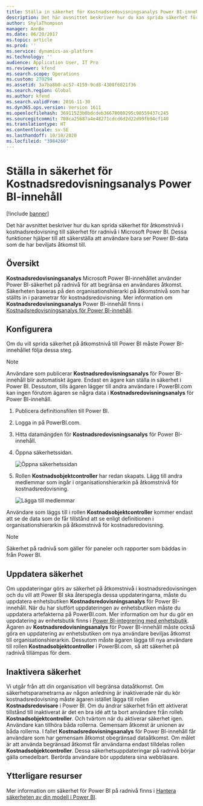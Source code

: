```yaml
---
title: Ställa in säkerhet för Kostnadsredovisningsanalys Power BI-innehåll
description: Det här avsnittet beskriver hur du kan sprida säkerhet för åtkomstnivå i kostnadsredovisning till säkerhet för radnivå i Microsoft Power BI. Dessa funktioner hjälper till att säkerställa att användare bara ser Power BI-data som de har beviljats åtkomst till.
author: ShylaThompson
manager: AnnBe
ms.date: 06/20/2017
ms.topic: article
ms.prod: ''
ms.service: dynamics-ax-platform
ms.technology: ''
audience: Application User, IT Pro
ms.reviewer: kfend
ms.search.scope: Operations
ms.custom: 270294
ms.assetid: 3a7ba8b0-ac57-4159-9cd8-4308f6021f36
ms.search.region: Global
ms.author: kfend
ms.search.validFrom: 2016-11-30
ms.dyn365.ops.version: Version 1611
ms.openlocfilehash: 36911523b0bdcdeb36678080295c98559437c245
ms.sourcegitcommit: 708ca25687a4e48271cdcd6d2d22d99fb94cf140
ms.translationtype: HT
ms.contentlocale: sv-SE
ms.lasthandoff: 10/10/2020
ms.locfileid: "3984260"
---
```

# <a name="set-up-security-for-the-cost-accounting-analysis-power-bi-content"></a>Ställa in säkerhet för Kostnadsredovisningsanalys Power BI-innehåll

[!include [banner](../includes/banner.md)]

Det här avsnittet beskriver hur du kan sprida säkerhet för åtkomstnivå i kostnadsredovisning till säkerhet för radnivå i Microsoft Power BI. Dessa funktioner hjälper till att säkerställa att användare bara ser Power BI-data som de har beviljats åtkomst till.

## <a name="overview"></a>Översikt

**Kostnadsredovisningsanalys** Microsoft Power BI-innehållet använder Power BI-säkerhet på radnivå för att begränsa en användares åtkomst. Säkerheten baseras på den organisationshierarki på åtkomstnivå som har ställts in i parametrar för kostnadsredovisning. Mer information om **Kostnadsredovisningsanalys** Power BI-innehåll finns i [Kostnadsredovisningsanalys för Power BI-innehåll](cost-accounting-analysis-content-pack.md).

## <a name="setup"></a>Konfigurera
Om du vill sprida säkerhet på åtkomstnivå till Power BI måste Power BI-innehållet följa dessa steg.

> [!NOTE]
> Användare som publicerar **Kostnadsredovisningsanalys** för Power BI-innehåll blir automatiskt ägare. Endast en ägare kan ställa in säkerhet i Power BI. Dessutom, tills ägaren lägger till andra användare i PowerBI.com kan ingen förutom ägaren se några data i **Kostnadsredovisningsanalys** för Power BI-innehåll.

1. Publicera definitionsfilen till Power BI.
2. Logga in på PowerBI.com.
3. Hitta datamängden för **Kostnadsredovisningsanalys** för Power BI-innehåll.
4. Öppna säkerhetssidan.

    ![Öppna säkerhetssidan](./media/CA-picture-1.png)

5. Rollen **Kostnadsobjektcontroller** har redan skapats. Lägg till andra medlemmar som ingår i organisationshierarkin på åtkomstnivå för kostnadsredovisning.

    ![Lägga till medlemmar](./media/CA-picture-2.png)

Användare som läggs till i rollen **Kostnadsobjektcontroller** kommer endast att se de data som de får tillstånd att se enligt definitionen i organisationshierarkin på åtkomstnivå för kostnadsredovisning.

> [!NOTE]
> Säkerhet på radnivå som gäller för paneler och rapporter som bäddas in från Power BI.

## <a name="updating-security"></a>Uppdatera säkerhet
Om uppdateringar görs av säkerhet på åtkomstnivå i kostnadsredovisningen och du vill att Power BI ska återspegla dessa uppdateringarna, måste du uppdatera enhetsbutiken **Kostnadsredovisningsanalys** för Power BI-innehåll. När du har slutfört uppdateringen av enhetsbutiken måste du uppdatera artefakterna på PowerBI.com. Mer information om hur du gör en uppdatering av enhetsbutik finns i [Power BI-integrering med enhetsbutik](power-bi-integration-entity-store.md#update-entity-store). Ägaren av **Kostnadsredovisningsanalys** för Power BI-innehåll måste också göra en uppdatering av enhetsbutiken om nya användare beviljas åtkomst till organisationshierarkin. Dessutom måste ägaren lägga till nya användare till rollen **Kostnadsobjektcontroller** i PowerBI.com, så att säkerhet på radnivå tillämpas för dem.

## <a name="disabling-security"></a>Inaktivera säkerhet
Vi utgår från att din organisation vill begränsa dataåtkomst. Om säkerhetsparametrarna av någon anledning är inaktiverade när du kör kostnadsredovisning måste ägaren istället lägga till rollen **Kostnadsredovisare** i Power BI. Om du ändrar säkerhet från ett aktiverat tillstånd till inaktiverat är det en bra idé att ta bort användare från rolleb **Kostnadsobjektcontroller**. Och tvärtom när du aktiverar säkerhet igen. Användare kan tillhöra båda rollerna. Gemensam åtkomst är unionen av båda rollerna. I fallet **Kostnadsredovisningsanalys** för Power BI-innehåll får användare som har gemensam åtkomst obegränsad dataåtkomst. Om målet är att använda begränsad åtkomst får användarna endast tilldelas rollen **Kostnadsobjektcontroller**. Dessa säkerhetsuppdateringar på radnivå börjar gälla omedelbart. Berörda användare bör uppdatera sina webbläsare.

## <a name="additional-resources"></a>Ytterligare resurser
Mer information om säkerhet för Power BI på radnivå finns i [Hantera säkerheten av din modell i Power BI](https://powerbi.microsoft.com/documentation/powerbi-admin-rls/#manage-security-on-your-model).
